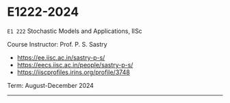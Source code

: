 # E1222-2024

`E1 222` Stochastic Models and Applications, IISc

Course Instructor: Prof. P. S. Sastry

- <https://ee.iisc.ac.in/sastry-p-s/>
- <https://eecs.iisc.ac.in/people/sastry-p-s/>
- <https://iiscprofiles.irins.org/profile/3748>

Term: August-December 2024

---
